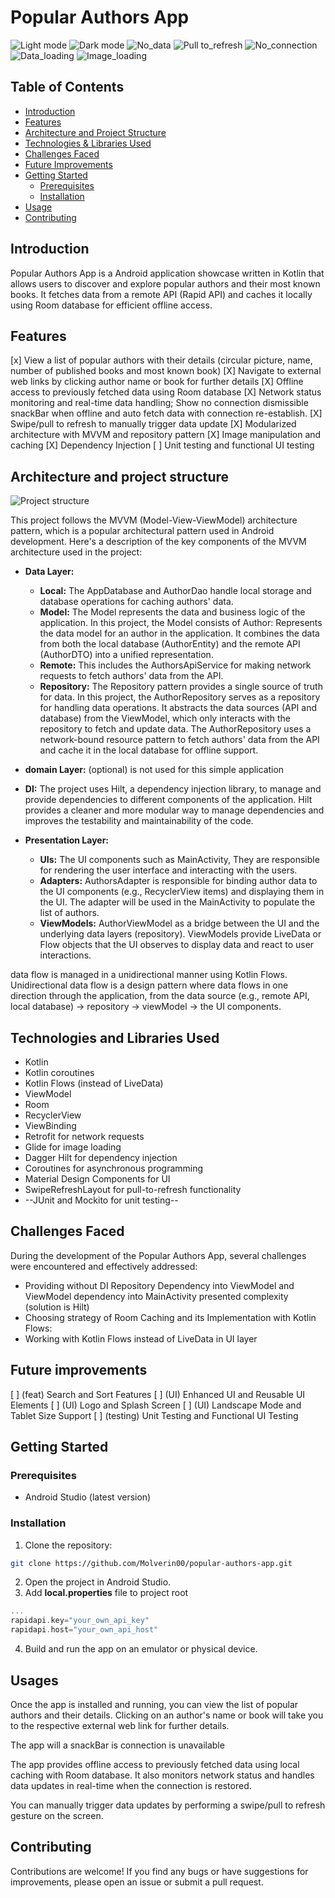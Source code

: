 # Popular Authors App

![Light mode](screenshots/screenshot_light.png)
![Dark mode](screenshots/screenshot_dark.png)
![No_data](screenshots/screenshot_error.png)
![Pull to_refresh](screenshots/screenshot_refresh.png)
![No_connection](screenshots/screenshot_no_con.png)
![Data_loading](screenshots/screenshot_data_loading.png)
![Image_loading](screenshots/screenshot_image_loading.png)

## Table of Contents

- [Introduction](#introduction)
- [Features](#features)
- [Architecture and Project Structure](#architecture-and-project-structure)
- [Technologies & Libraries Used](#technologies-and-libraries-used)
- [Challenges Faced](#challenges-faced)
- [Future Improvements](#future-improvements)
- [Getting Started](#getting-started)
    - [Prerequisites](#prerequisites)
    - [Installation](#installation)
- [Usage](#usage)
- [Contributing](#contributing)

## Introduction

Popular Authors App is a Android application showcase written in Kotlin that allows users to discover and explore popular authors and their most known books. It fetches data from a remote API (Rapid API) and caches it locally using Room database for efficient offline access.

## Features

[x] View a list of popular authors with their details (circular picture, name, number of published books and most known book)
[X] Navigate to external web links by clicking author name or book for further details
[X] Offline access to previously fetched data using Room database
[X] Network status monitoring and real-time data handling; Show no connection dismissible snackBar when offline and auto fetch data with connection re-establish.
[X] Swipe/pull to refresh to manually trigger data update
[X] Modularized architecture with MVVM and repository pattern
[X] Image manipulation and caching
[X] Dependency Injection
[ ] Unit testing and functional UI testing

## Architecture and project structure

![Project structure](screenshots/project_structure.png)

This project follows the MVVM (Model-View-ViewModel) architecture pattern, which is a popular architectural pattern used in Android development. Here's a description of the key components of the MVVM architecture used in the project:

- **Data Layer:**
  - **Local:** The AppDatabase and AuthorDao handle local storage and database operations for caching authors' data.
  - **Model:** The Model represents the data and business logic of the application. In this project, the Model consists of Author: Represents the data model for an author in the application. It combines the data from both the local database (AuthorEntity) and the remote API (AuthorDTO) into a unified representation.
  - **Remote:** This includes the AuthorsApiService for making network requests to fetch authors' data from the API.
  - **Repository:** The Repository pattern provides a single source of truth for data. In this project, the AuthorRepository serves as a repository for handling data operations. It abstracts the data sources (API and database) from the ViewModel, which only interacts with the repository to fetch and update data. The AuthorRepository uses a network-bound resource pattern to fetch authors' data from the API and cache it in the local database for offline support.
  
- **domain Layer:** (optional) is not used for this simple application
- **DI:** The project uses Hilt, a dependency injection library, to manage and provide dependencies to different components of the application. Hilt provides a cleaner and more modular way to manage dependencies and improves the testability and maintainability of the code.

- **Presentation Layer:**
  - **UIs:** The UI components such as MainActivity, They are responsible for rendering the user interface and interacting with the users.
  - **Adapters:** AuthorsAdapter is responsible for binding author data to the UI components (e.g., RecyclerView items) and displaying them in the UI. The adapter will be used in the MainActivity to populate the list of authors.
  - **ViewModels:** AuthorViewModel as a bridge between the UI and the underlying data layers (repository). ViewModels provide LiveData or Flow objects that the UI observes to display data and react to user interactions.

data flow is managed in a unidirectional manner using Kotlin Flows. Unidirectional data flow is a design pattern where data flows in one direction through the application, from the data source (e.g., remote API, local database) -> repository -> viewModel -> the UI components.

## Technologies and Libraries Used

- Kotlin
- Kotlin coroutines
- Kotlin Flows (instead of LiveData)
- ViewModel
- Room
- RecyclerView
- ViewBinding
- Retrofit for network requests
- Glide for image loading
- Dagger Hilt for dependency injection
- Coroutines for asynchronous programming
- Material Design Components for UI
- SwipeRefreshLayout for pull-to-refresh functionality
- --JUnit and Mockito for unit testing--

## Challenges Faced

During the development of the Popular Authors App, several challenges were encountered and effectively addressed:
- Providing without DI Repository Dependency into ViewModel and ViewModel dependency into MainActivity presented complexity (solution is Hilt)
- Choosing strategy of Room Caching and its Implementation with Kotlin Flows:
- Working with Kotlin Flows instead of LiveData in UI layer

## Future improvements

[ ] (feat) Search and Sort Features
[ ] (UI) Enhanced UI and Reusable UI Elements
[ ] (UI) Logo and Splash Screen
[ ] (UI) Landscape Mode and Tablet Size Support
[ ] (testing) Unit Testing and Functional UI Testing

## Getting Started

### Prerequisites

- Android Studio (latest version)

### Installation

1. Clone the repository:

```bash
git clone https://github.com/Molverin00/popular-authors-app.git
```
2. Open the project in Android Studio.
3. Add **local.properties** file to project root
```groovy
...
rapidapi.key="your_own_api_key"
rapidapi.host="your_own_api_host"
```
4. Build and run the app on an emulator or physical device.

## Usages

Once the app is installed and running, you can view the list of popular authors and their details. Clicking on an author's name or book will take you to the respective external web link for further details.

The app will a snackBar is connection is unavailable

The app provides offline access to previously fetched data using local caching with Room database. It also monitors network status and handles data updates in real-time when the connection is restored.

You can manually trigger data updates by performing a swipe/pull to refresh gesture on the screen.

## Contributing

Contributions are welcome! If you find any bugs or have suggestions for improvements, please open an issue or submit a pull request.